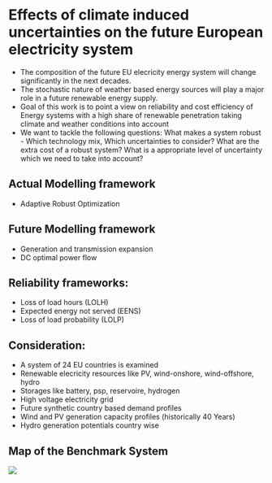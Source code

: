 # Effects of climate induced uncertainties on the future European electricity system

* The composition of the future EU elecricity energy system will change significantly in the next decades.
* The stochastic nature of weather based energy sources will play a major role in a future renewable energy supply. 
* Goal of this work is to point a view on reliability and cost efficiency of Energy systems with a high share of renewable penetration taking climate and weather conditions into account 
* We want to tackle the following questions: What makes a system robust - Which technology mix, Which uncertainties to consider? What are the extra cost of a robust system? What is a appropriate level of uncertainty which we need to take into account?  


## Actual Modelling framework
- Adaptive Robust Optimization

## Future Modelling framework
- Generation and transmission expansion
- DC optimal power flow

## Reliability frameworks:
- Loss of load hours (LOLH)
- Expected energy not served (EENS)
- Loss of load probability (LOLP)

## Consideration: 
- A system of 24 EU countries is examined
- Renewable elecricity resources like PV, wind-onshore, wind-offshore, hydro 
- Storages like battery, psp, reservoire, hydrogen
- High voltage electricity grid
- Future synthetic country based demand profiles
- Wind and PV generation capacity profiles (historically 40 Years)
- Hydro generation potentials country wise



## Map of the Benchmark System  
![](https://github.com/bernemax/ARO_EU/blob/main/Pictures%20and%20Maps/Benchmark%20System.png)

